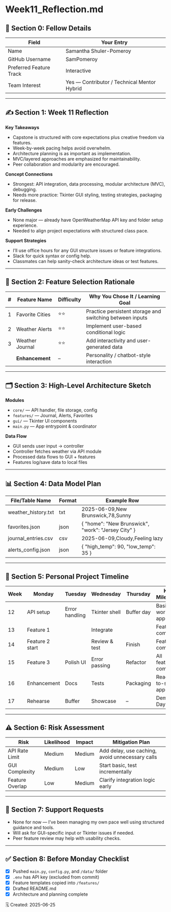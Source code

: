 # Week11_Reflection.md

## 📌 Section 0: Fellow Details

| Field              | Your Entry        |
|-------------------|-------------------|
| Name              | Samantha Shuler-Pomeroy |
| GitHub Username   | SamPomeroy        |
| Preferred Feature Track | Interactive    |
| Team Interest     | Yes — Contributor / Technical Mentor Hybrid |

---

## ✍️ Section 1: Week 11 Reflection

**Key Takeaways**
- Capstone is structured with core expectations plus creative freedom via features.
- Week-by-week pacing helps avoid overwhelm.
- Architecture planning is as important as implementation.
- MVC/layered approaches are emphasized for maintainability.
- Peer collaboration and modularity are encouraged.

**Concept Connections**
- Strongest: API integration, data processing, modular architecture (MVC), debugging.
- Needs more practice: Tkinter GUI styling, testing strategies, packaging for release.

**Early Challenges**
- None major — already have OpenWeatherMap API key and folder setup experience.
- Needed to align project expectations with structured class pace.

**Support Strategies**
- I’ll use office hours for any GUI structure issues or feature integrations.
- Slack for quick syntax or config help.
- Classmates can help sanity-check architecture ideas or test features.

---

## 🧠 Section 2: Feature Selection Rationale

| #  | Feature Name     | Difficulty | Why You Chose It / Learning Goal |
|----|------------------|------------|----------------------------------|
| 1  | Favorite Cities  | ⭐⭐         | Practice persistent storage and switching between inputs |
| 2  | Weather Alerts   | ⭐⭐         | Implement user-based conditional logic |
| 3  | Weather Journal  | ⭐⭐         | Add interactivity and user-generated data |
|    | **Enhancement**  | –          | Personality / chatbot-style interaction |

---

## 🗂️ Section 3: High-Level Architecture Sketch

**Modules**
- `core/` — API handler, file storage, config
- `features/` — Journal, Alerts, Favorites
- `gui/` — Tkinter UI components
- `main.py` — App entrypoint & coordinator

**Data Flow**
- GUI sends user input → controller
- Controller fetches weather via API module
- Processed data flows to GUI + features
- Features log/save data to local files

---

## 📊 Section 4: Data Model Plan

| File/Table Name     | Format | Example Row                          |
|---------------------|--------|--------------------------------------|
| weather_history.txt | txt    | 2025-06-09,New Brunswick,78,Sunny    |
| favorites.json      | json   | { "home": "New Brunswick", "work": "Jersey City" } |
| journal_entries.csv | csv    | 2025-06-09,Cloudy,Feeling lazy       |
| alerts_config.json  | json   | { "high_temp": 90, "low_temp": 35 } |

---

## 📆 Section 5: Personal Project Timeline

| Week | Monday         | Tuesday        | Wednesday     | Thursday       | Key Milestone         |
|------|----------------|----------------|----------------|----------------|------------------------|
| 12   | API setup      | Error handling | Tkinter shell | Buffer day     | Basic working app      |
| 13   | Feature 1      |                | Integrate      |                | Feature 1 complete     |
| 14   | Feature 2 start|                | Review & test  | Finish         | Feature 2 complete     |
| 15   | Feature 3      | Polish UI      | Error passing  | Refactor       | All features complete  |
| 16   | Enhancement    | Docs           | Tests          | Packaging      | Ready-to-ship app      |
| 17   | Rehearse       | Buffer         | Showcase       | –              | Demo Day               |

---

## ⚠️ Section 6: Risk Assessment

| Risk             | Likelihood | Impact | Mitigation Plan                                 |
|------------------|------------|--------|--------------------------------------------------|
| API Rate Limit   | Medium     | Medium | Add delay, use caching, avoid unnecessary calls |
| GUI Complexity   | Medium     | Low    | Start basic, test incrementally                 |
| Feature Overlap  | Low        | Medium | Clarify integration logic early                 |

---

## 🤝 Section 7: Support Requests

- None for now — I’ve been managing my own pace well using structured guidance and tools.
- Will ask for GUI-specific input or Tkinter issues if needed.
- Peer feature review may help with usability checks.

---

## ✅ Section 8: Before Monday Checklist

- [x] Pushed `main.py`, `config.py`, and `/data/` folder
- [x] `.env` has API key (excluded from commit)
- [x] Feature templates copied into `/features/`
- [x] Drafted README.md
- [x] Architecture and planning complete

🗓️ Created: 2025-06-25